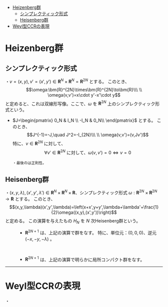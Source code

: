 
- [Heizenberg群](#heizenberg群)
  - [シンプレクティック形式](#シンプレクティック形式)
  - [Heisenberg群](#heisenberg群)
- [Weyl型CCRの表現](#weyl型ccrの表現)




# Heizenberg群

## シンプレクティック形式

・$v=(x,y),v'=(x',y')\in\bm{R}^N\times\bm{R}^N=\bm{R}^{2N}$ とする。
このとき、
$$\omega:\bm{R}^{2N}\times\bm{R}^{2N}\to\bm{R}\\\ \\
\omega(v,v')=x\cdot y'-x'\cdot y$$
と定めると、これは双線形写像。ここで、$\omega$ を $\bm{R}^{2N}$ 上のシンプレクティック形式という。

- $J=\begin{pmatrix}
0_N & I_N    \\
-I_N & 0_N\\
\end{pmatrix}$ とする。
このとき、
$$J^{-1}=-J,\quad J^2=-I_{2N}\\\ \\
\omega(v,v')=(v,Jv')$$
特に、$v\in\bm{R}^{2N}$ に対して、
$$\forall v'\in\bm{R}^{2N}\text{ に対して、}\omega(v,v')=0\iff v=0$$

      ・最後のは正則性。

## Heisenberg群

<dl><dt>

・$(x,y,\lambda),(x',y',\lambda')\in\bm{R}^N\times\bm{R}^N\times\bm{R}$、シンプレクティック形式 $\omega:\bm{R}^{2N}\times\bm{R}^{2N}\to\bm{R}$ とする。
このとき、
$$(x,y,\lambda)(x',y',\lambda)=\left(x+x',y+y',\lambda+\lambda'+\frac{1}{2}\omega((x,y),(x',y'))\right)$$
と定める。
この演算を与えたもの $H_N$ を $N$ 次Heisenberg群という。

</dt><dd>

- $\bm{R}^{2N+1}$ は、上記の演算で群をなす。
特に、単位元：$(0,0,0)$、逆元 $(-x,-y,-\lambda)$ 。
<br>

- $\bm{R}^{2N+1}$ は、上記の演算で明らかに局所コンパクト群をなす。

</dd></dl>

---

# Weyl型CCRの表現

・







